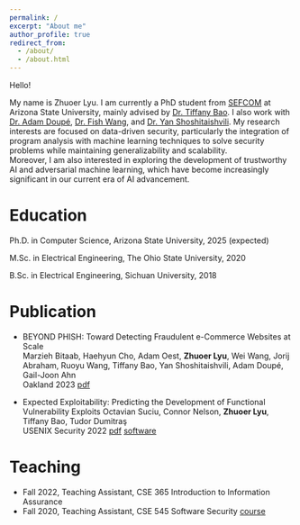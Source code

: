 ```yaml
---
permalink: /
excerpt: "About me"
author_profile: true
redirect_from: 
  - /about/
  - /about.html
---
```

Hello!

My name is Zhuoer Lyu. I am currently a PhD student from [SEFCOM](https://sefcom.asu.edu/) at Arizona State University, mainly advised by [Dr. Tiffany Bao](https://www.tiffanybao.com/). I also work with [Dr. Adam Doupé](https://adamdoupe.com/), [Dr. Fish Wang](https://ruoyuwang.me/), and [Dr. Yan Shoshitaishvili](https://yancomm.net). 
My research interests are focused on data-driven security, particularly the integration of program analysis with machine learning techniques to solve security problems while maintaining generalizability and scalability.  
Moreover, I am also interested in  exploring the development of trustworthy AI and adversarial machine learning, which have become increasingly significant in our current era of AI advancement.

Education
======

Ph.D. in Computer Science, Arizona State University, 2025 (expected)

M.Sc. in Electrical Engineering, The Ohio State University, 2020

B.Sc. in Electrical Engineering, Sichuan University, 2018

Publication
======

* BEYOND PHISH: Toward Detecting Fraudulent e-Commerce Websites at Scale\
  Marzieh Bitaab, Haehyun Cho, Adam Oest, __Zhuoer Lyu__, Wei Wang, Jorij Abraham, Ruoyu Wang, Tiffany Bao, Yan Shoshitaishvili, Adam Doupé, Gail-Joon Ahn\
  Oakland 2023 [pdf](https://sefcom.asu.edu/publications/beyondphish-oakland23.pdf)

* Expected Exploitability: Predicting the Development of Functional Vulnerability Exploits 
  Octavian Suciu, Connor Nelson, __Zhuoer Lyu__, Tiffany Bao, Tudor Dumitraş\
  USENIX Security 2022 [pdf](https://www.usenix.org/system/files/sec22-suciu.pdf) [software](https://www.exploitability.app/)


Teaching
======

* Fall 2022, Teaching Assistant, CSE 365 Introduction to Information Assurance
* Fall 2020, Teaching Assistant, CSE 545 Software Security [course](https://cse545.tiffanybao.com/)
  

